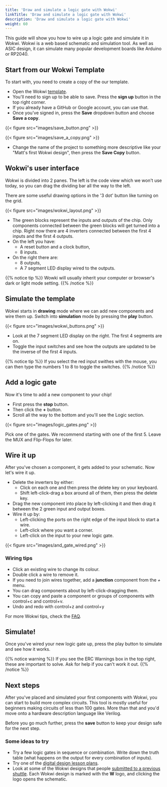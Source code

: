 ```yaml
---
title: 'Draw and simulate a logic gate with Wokwi'
linkTitle: 'Draw and simulate a logic gate with Wokwi'
description: 'Draw and simulate a logic gate with Wokwi'
weight: 60
---
```


This guide will show you how to wire up a logic gate and simulate it in Wokwi.
Wokwi is a web based schematic and simulation tool. As well as ASIC design, it can simulate many popular development boards like Arduino or RP2040.

## Start from our Wokwi Template

To start with, you need to create a copy of the our template.

* Open the Wokwi [template](https://wokwi.com/projects/354858054593504257).
* You'll need to sign up to be able to save. Press the **sign up** button in the top right corner.
* If you already have a GitHub or Google account, you can use that.
* Once you've signed in, press the **Save** dropdown button and choose **Save a copy**.

{{< figure src="images/save_button.png" >}}

{{< figure src="images/save_a_copy.png" >}}

* Change the name of the project to something more descriptive like your "Matt's first Wokwi design", then press the **Save Copy** button.

## Wokwi's user interface

Wokwi is divided into 2 panes. The left is the code view which we won't use today, so you can drag the dividing bar all the way to the left.

There are some useful drawing options in the '3 dot' button like turning on the grid. 

{{< figure src="images/wokwi_layout.png" >}}

* The green blocks represent the inputs and outputs of the chip. Only components connected between the green blocks will get turned into a chip. Right now there are 4 inverters connected between the first 4 inputs and the first 4 outputs. 
* On the left you have:
    * A reset button and a clock button,
    * 8 inputs.
* On the right there are:
    * 8 outputs,
    * A 7 segment LED display wired to the outputs.

{{% notice tip %}}
Wowki will usually inherit your computer or browser's dark or light mode setting.
{{% /notice %}}

## Simulate the template

Wokwi starts in **drawing** mode where we can add new components and wire them up. Switch into **simulation** mode by pressing the **play** button.

{{< figure src="images/wokwi_buttons.png" >}}

* Look at the 7 segment LED display on the right. The first 4 segments are on. 
* Toggle the input switches and see how the outputs are updated to be the inverse of the first 4 inputs.

{{% notice tip %}}
If you select the red input swithes with the mouse, you can then type the numbers 1 to 8 to toggle the switches.
{{% /notice %}}

## Add a logic gate

Now it's time to add a new component to your chip!

* First press the **stop** button.
* Then click the **+** button.
* Scroll all the way to the bottom and you'll see the Logic section.

{{< figure src="images/logic_gates.png" >}}

Pick one of the gates. We recommend starting with one of the first 5. Leave the MUX and Flip-Flops for later.

## Wire it up

After you've chosen a component, it gets added to your schematic. Now let's wire it up.

* Delete the inverters by either:
    * Click on each one and then press the delete key on your keyboard.
    * Shift left-click-drag a box around all of them, then press the delete key.
* Drag the new component into place by left-clicking it and then drag it between the 2 green input and output boxes.
* Wire it up by:
    * Left-clicking the ports on the right edge of the input block to start a wire.
    * Left-click where you want a corner.
    * Left-click on the input to your new logic gate.

{{< figure src="images/and_gate_wired.png" >}}

### Wiring tips

* Click an existing wire to change its colour.
* Double click a wire to remove it.
* If you need to join wires together, add a **junction** component from the *+* menu.
* You can drag components about by left-click-dragging them.
* You can copy and paste a component or groups of components with control+c and control+v.
* Undo and redo with control+z and control+y

For more Wokwi tips, check the [FAQ](https://tinytapeout.com/faq/#how-do-i-do-x-y-z-with-wokwi).

## Simulate!

Once you've wired your new logic gate up, press the play button to simulate and see how it works.

{{% notice warning %}}
If you see the ERC Warnings box in the top right, these are important to solve. Ask for help if you can't work it out.
{{% /notice %}}

## Next steps

After you've placed and simulated your first components with Wokwi, you can start to build more complex circuits. This tool is mostly useful for beginners making circuits of less than 100 gates. More than that and you'd move onto a hardware description language like Verilog.

Before you go much further, press the **save** button to keep your design safe for the next step.

### Some ideas to try

* Try a few logic gates in sequence or combination. Write down the truth table (what happens on the output for every combination of inputs).
* Try one of the [digital design lesson plans](/digital_design).
* Look at some of the Wokwi designs that people [submitted to a previous shuttle](https://app.tinytapeout.com/shuttles/tt06). Each Wokwi design is marked with the **W** logo, and clicking the logo opens the schematic.
